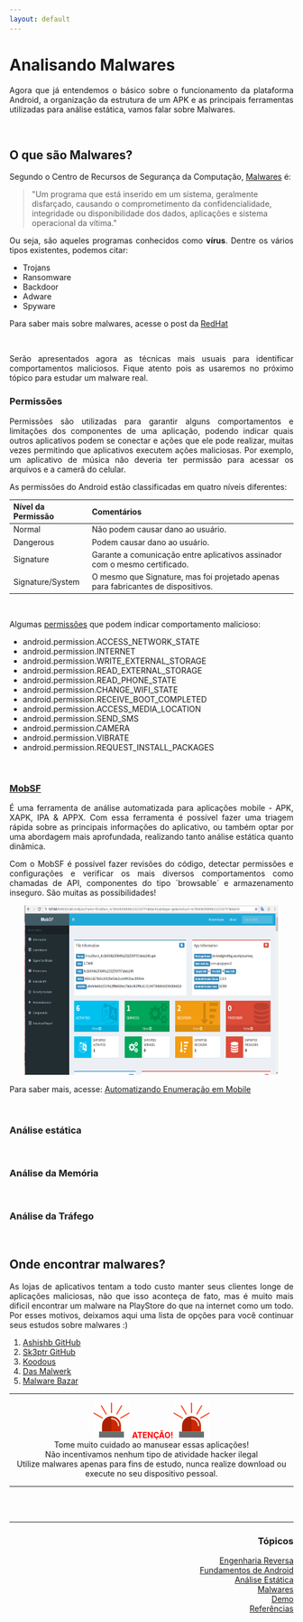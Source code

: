 ```yaml
---
layout: default
---
```


<h1>Analisando Malwares</h1>
<p align="justify">Agora que já entendemos o básico sobre o funcionamento da plataforma Android, a organização da estrutura de um APK e as principais 
  ferramentas utilizadas para análise estática, vamos falar sobre Malwares.</p>

<br>
<h2>O que são Malwares?</h2>
<p align="justify">Segundo o Centro de Recursos de Segurança da Computação, <a href="https://csrc.nist.gov/glossary/term/malware">Malwares</a> é:</p>
 
>"Um programa que está inserido em um sistema, geralmente disfarçado, causando o comprometimento da confidencialidade, integridade ou disponibilidade dos dados, aplicações e sistema operacional da vítima."
  
<p align="justify">Ou seja, são aqueles programas conhecidos como <strong>vírus</strong>. Dentre os vários tipos existentes, podemos citar:</p>
 
  - Trojans<br>
  - Ransomware<br>
  - Backdoor<br>
  - Adware<br>
  - Spyware<br>
  
<p align="justify">Para saber mais sobre malwares, acesse o post da <a href="https://www.redhat.com/pt-br/topics/security/what-is-malware">RedHat</a></p>

<br>
<p align="justify">Serão apresentados agora as técnicas mais usuais para identificar comportamentos maliciosos. Fique atento pois as usaremos no próximo tópico para estudar um malware real.</p>

<h3>Permissões</h3>
<p align="justify"> Permissões são utilizadas para garantir alguns comportamentos e limitações dos componentes de uma aplicação, podendo indicar quais outros aplicativos podem se conectar e ações que ele pode realizar, muitas vezes permitindo que aplicativos executem ações maliciosas. Por exemplo, um aplicativo de música não deveria ter permissão para acessar os arquivos e a camerâ do celular.</p>
<p align="justify">As permissões do Android estão classificadas em quatro níveis diferentes:</p>
  
| Nível da Permissão| Comentários                                                                      | 
|:------------------|:---------------------------------------------------------------------------------|
| Normal            | Não podem causar dano ao usuário.                                                |
| Dangerous         | Podem causar dano ao usuário.                                                    |
| Signature         | Garante a comunicação entre aplicativos assinador com o mesmo certificado.       | 
| Signature/System  | O mesmo que Signature, mas foi projetado apenas para fabricantes de dispositivos.|
  

<br>
<p align="justify">Algumas <a href="https://developer.android.com/reference/android/Manifest.permission">permissões</a> que podem indicar comportamento malicioso:</p>

  - android.permission.ACCESS_NETWORK_STATE
  - android.permission.INTERNET
  - android.permission.WRITE_EXTERNAL_STORAGE
  - android.permission.READ_EXTERNAL_STORAGE
  - android.permission.READ_PHONE_STATE
  - android.permission.CHANGE_WIFI_STATE
  - android.permission.RECEIVE_BOOT_COMPLETED
  - android.permission.ACCESS_MEDIA_LOCATION
  - android.permission.SEND_SMS
  - android.permission.CAMERA
  - android.permission.VIBRATE
  - android.permission.REQUEST_INSTALL_PACKAGES


<br>
<h3><a href="https://github.com/MobSF/Mobile-Security-Framework-MobSF">MobSF</a></h3>
<p align="justify">É uma ferramenta de análise automatizada para aplicações mobile - APK, XAPK, IPA & APPX. Com essa ferramenta é possível fazer uma triagem rápida sobre as principais informações do aplicativo, ou também optar por uma abordagem mais aprofundada, realizando tanto análise estática quanto dinâmica.</p>

<p align="justify">Com o MobSF é possível fazer revisões do código, detectar permissões e configurações e verificar os mais diversos comportamentos como chamadas de API, componentes do tipo ´browsable´ e armazenamento inseguro. São muitas as possibilidades!</p>

<p style="text-align:center;"><img src="./images/mobsf.png" width="450" height="300" /></p>

<p align="justify">Para saber mais, acesse: <a href="https://www.redbelt.com.br/blog/2021/04/29/automatizando-enumeracao-em-mobile-mobsf/">Automatizando Enumeração em Mobile</a></p>

<br>
<h3>Análise estática</h3>
<p align="justify"></p>

<br>
<h3>Análise da Memória</h3>
<p align="justify"></p>

<br>
<h3>Análise da Tráfego</h3>
<p align="justify"></p>
  
<br>
<h2>Onde encontrar malwares?</h2>
<p align="justify">As lojas de aplicativos tentam a todo custo manter seus clientes longe de aplicações maliciosas, não que isso aconteça de fato, mas é muito mais dificil encontrar um malware na PlayStore do que na internet como um todo. Por esses motivos, deixamos aqui uma lista de opções para você continuar seus estudos sobre malwares :)</p>

1. [Ashishb GitHub](https://github.com/ashishb/android-malware)
2. [Sk3ptr GitHub](https://github.com/sk3ptre/AndroidMalware_2020)
3. [Koodous](https://koodous.com/)
4. [Das Malwerk](https://dasmalwerk.eu/)
5. [Malware Bazar](https://bazaar.abuse.ch/browse/)
  
<hr />
  <p align="center"> <img src="./images/alert.png"> <span style="color:red"><strong>ATENÇÃO!</strong></span><img src="./images/alert.png"><br>
  Tome muito cuidado ao manusear essas aplicações!<br>
  Não incentivamos nenhum tipo de atividade hacker ilegal<br>
  Utilize malwares apenas para fins de estudo, nunca realize download ou execute no seu dispositivo pessoal. </p>
<hr />

  
  
<br><br>
<hr />
<h3 align="right">Tópicos</h3>
<ul align="right">
<a href="https://darknenblack.github.io/RevEng-Android/">Engenharia Reversa</a><br>
<a href="https://darknenblack.github.io/RevEng-Android/fundamentos.html">Fundamentos de Android</a><br>
<a href="https://darknenblack.github.io/RevEng-Android/estatica.html">Análise Estática</a><br>
<a href="https://darknenblack.github.io/RevEng-Android/malware.html">Malwares</a><br>
<a href="https://darknenblack.github.io/RevEng-Android/demo.html">Demo</a><br>
<a href="https://darknenblack.github.io/RevEng-Android/ref.html">Referências</a><br>
</ul>
